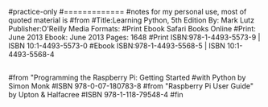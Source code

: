 #practice-only
#=============
#notes for my personal use, most of quoted material is
#from 
#Title:Learning Python, 5th Edition By: Mark Lutz Publisher:O'Reilly Media Formats:
#Print  Ebook  Safari Books Online
#Print: June 2013 Ebook: June 2013 Pages: 1648 
#Print ISBN:978-1-4493-5573-9 | ISBN 10:1-4493-5573-0
#Ebook ISBN:978-1-4493-5568-5 | ISBN 10:1-4493-5568-4
##
#from "Programming the Raspberry Pi: Getting Started
#with Python by Simon Monk
#ISBN 978-0-07-180783-8
#from "Raspberry Pi User Guide" by Upton & Halfacree
#ISBN 978-1-118-79548-4
#fin
